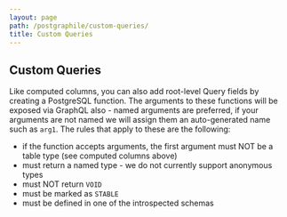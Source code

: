 ```yaml
---
layout: page
path: /postgraphile/custom-queries/
title: Custom Queries
---
```


## Custom Queries

Like computed columns, you can also add root-level Query fields by creating a
PostgreSQL function. The arguments to these functions will be exposed via
GraphQL also - named arguments are preferred, if your arguments are not named
we will assign them an auto-generated name such as `arg1`. The rules that apply
to these are the following:

- if the function accepts arguments, the first argument must NOT be a table type (see computed columns above)
- must return a named type - we do not currently support anonymous types
- must NOT return `VOID`
- must be marked as `STABLE`
- must be defined in one of the introspected schemas

